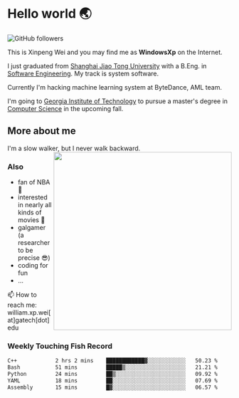 <!--
**WindowsXp-Beta/WindowsXp-Beta** is a ✨ _special_ ✨ repository because its `README.md` (this file) appears on your GitHub profile.

Here are some ideas to get you started:

- 🔭 I’m currently working on ...
- 🌱 I’m currently learning ...
- 👯 I’m looking to collaborate on ...
- 🤔 I’m looking for help with ...
- 💬 Ask me about ...
- 📫 How to reach me: ...
- 😄 Pronouns: ...
- ⚡ Fun fact: ...
-->
# Hello world :earth_asia:

![GitHub followers](https://img.shields.io/github/followers/WindowsXp-Beta?style=social)

This is Xinpeng Wei and you may find me as **WindowsXp** on the Internet.

I just graduated from [Shanghai Jiao Tong University](http://en.sjtu.edu.cn/) with a B.Eng. in [Software Engineering](http://www.se.sjtu.edu.cn/). My track is system software.

Currently I'm hacking machine learning system at ByteDance, AML team.

I'm going to [Georgia Institute of Technology](https://www.gatech.edu/) to pursue a master's degree in [Computer Science](https://www.cc.gatech.edu/degree-programs/master-science-computer-science) in the upcoming fall.

## More about me

I'm a slow walker, but I never walk backward.<img align='right' src='https://github-readme-stats.vercel.app/api/top-langs/?username=WindowsXp-Beta&layout=compact&hide=scss,hcl,Tcl&langs_count=5&theme=tokyonight' width='400px'>

### Also
- fan of NBA :basketball:
- interested in nearly all kinds of movies :movie_camera:
- galgamer (a researcher to be precise :sunglasses:)
- coding for fun
- ...

📫 How to reach me: william.xp.wei[at]gatech[dot]edu

### Weekly Touching Fish Record

<!--START_SECTION:waka-->

```txt
C++            2 hrs 2 mins    ████████████▓░░░░░░░░░░░░   50.23 %
Bash           51 mins         █████▒░░░░░░░░░░░░░░░░░░░   21.21 %
Python         24 mins         ██▒░░░░░░░░░░░░░░░░░░░░░░   09.92 %
YAML           18 mins         ██░░░░░░░░░░░░░░░░░░░░░░░   07.69 %
Assembly       15 mins         █▓░░░░░░░░░░░░░░░░░░░░░░░   06.57 %
```

<!--END_SECTION:waka-->
